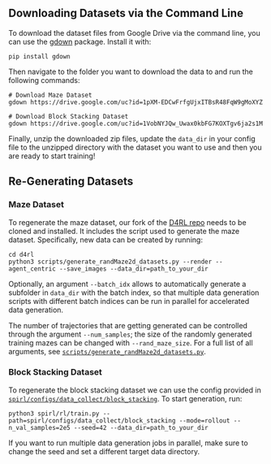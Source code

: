 ## Downloading Datasets via the Command Line

To download the dataset files from Google Drive via the command line, you can use the 
[gdown](https://github.com/wkentaro/gdown) package. Install it with:
```
pip install gdown
```

Then navigate to the folder you want to download the data to and run the following commands:
```
# Download Maze Dataset
gdown https://drive.google.com/uc?id=1pXM-EDCwFrfgUjxITBsR48FqW9gMoXYZ

# Download Block Stacking Dataset
gdown https://drive.google.com/uc?id=1VobNYJQw_Uwax0kbFG7KOXTgv6ja2s1M
``` 

Finally, unzip the downloaded zip files, update the `data_dir` in your config file to the unzipped directory with the dataset you want to use and then you are ready to start training!

## Re-Generating Datasets

### Maze Dataset
To regenerate the maze dataset, our fork of the [D4RL repo](https://github.com/kpertsch/d4rl) needs to be cloned and installed.
It includes the script used to generate the maze dataset. Specifically, new data can be created by running:
```
cd d4rl
python3 scripts/generate_randMaze2d_datasets.py --render --agent_centric --save_images --data_dir=path_to_your_dir
```
Optionally, an argument `--batch_idx` allows to automatically generate a subfolder in `data_dir` with the batch index, 
so that multiple data generation scripts with different batch indices can be run in parallel
for accelerated data generation.

The number of trajectories that are getting generated can be controlled through the argument `--num_samples`; the size
of the randomly generated training mazes can be changed with `--rand_maze_size`. For a full list of all arguments, see
[```scripts/generate_randMaze2d_datasets.py```](https://github.com/kpertsch/d4rl/scripts/generate_randMaze2d_datasets.py#L72).


### Block Stacking Dataset
To regenerate the block stacking dataset we can use the config provided in [```spirl/configs/data_collect/block_stacking```](spirl/configs/data_collect/block_stacking/conf.py).
To start generation, run:
```
python3 spirl/rl/train.py --path=spirl/configs/data_collect/block_stacking --mode=rollout --n_val_samples=2e5 --seed=42 --data_dir=path_to_your_dir
```
If you want to run multiple data generation jobs in parallel, make sure to change the seed and set a different target 
data directory.
